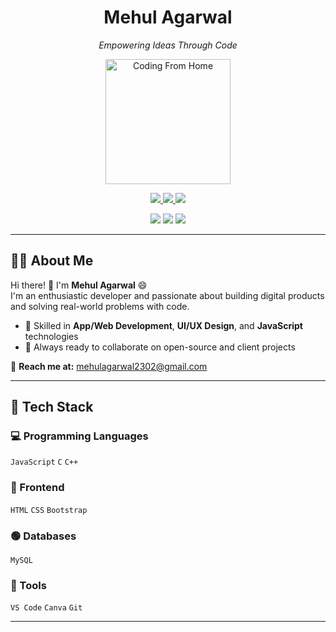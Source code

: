 
<h1 align="center">Mehul Agarwal</h1>
<p align="center"><em>Empowering Ideas Through Code</em></p>

<p align="center">
  <img src="https://raw.githubusercontent.com/MehulAgarwalDev/mehulagarwal/main/github2.gif" alt="Coding From Home" width="200"/>
</p>

<p align="center">
  <a href="https://linkedin.com/in/mehul-agarwal-9680a1314">
    <img src="https://img.shields.io/badge/LinkedIn-blue?style=for-the-badge&logo=linkedin" />
  </a>
 
  <a href="https://instagram.com/mehuul_agarwal_75">
    <img src="https://img.shields.io/badge/Instagram-E4405F?style=for-the-badge&logo=instagram&logoColor=white" />
  </a>
  <a href="mailto:mehulagarwal2302@gmail.com">
    <img src="https://img.shields.io/badge/Gmail-D14836?style=for-the-badge&logo=gmail&logoColor=white" />
  </a>
</p>

<p align="center">
  <img src="https://img.shields.io/github/followers/mehulagarwal75?label=Followers&style=social" />
  <img src="https://img.shields.io/github/stars/mehulagarwal75?label=Stars&style=social" />
  <img src="https://komarev.com/ghpvc/?username=mehulagarwal75&label=Profile%20views&color=0e75b6&style=flat" />
</p>

---

## 👨‍💻 About Me

Hi there! 👋 I'm **Mehul Agarwal** 😄  
I'm an enthusiastic developer and passionate about building digital products and solving real-world problems with code.

- 💼 Skilled in **App/Web Development**, **UI/UX Design**, and **JavaScript** technologies
- 🚀 Always ready to collaborate on open-source and client projects

💋 **Reach me at:** mehulagarwal2302@gmail.com

---

## 🧠 Tech Stack

### 💻 Programming Languages
`JavaScript` `C` `C++`

### 🎨 Frontend
`HTML` `CSS` `Bootstrap` 

### 🟢 Databases
`MySQL`
### 🧰 Tools
`VS Code`  `Canva` `Git`

---
